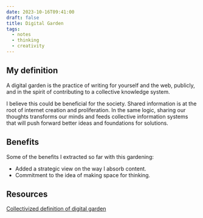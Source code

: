 ```yaml
---
date: 2023-10-16T09:41:00
draft: false
title: Digital Garden
tags:
  - notes
  - thinking
  - creativity
---
```


## My definition

A digital garden is the practice of writing for yourself and the web, publicly, and in the spirit of contributing to a collective knowledge system.

I believe this could be beneficial for the society. Shared information is at the root of internet creation and proliferation. In the same logic, sharing our thoughts transforms our minds and feeds collective information systems that will push forward better ideas and foundations for solutions.

## Benefits

Some of the benefits I extracted so far with this gardening:
- Added a strategic view on the way I absorb content.
- Commitment to the idea of making space for thinking.

## Resources

[Collectivized definition of digital garden](https://indieweb.org/digital_garden)
